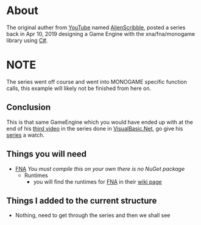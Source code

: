# About
The original auther from [YouTube](https://www.youtube.com/) named [AlienScribble](https://www.youtube.com/channel/UCbxVu_JGFy1UKDRLCFTYanw), posted a series back in Apr 10, 2019 designing a Game Engine with the xna/fna/monogame library using [C#](https://docs.microsoft.com/en-us/dotnet/csharp/).

# NOTE
The series went off course and went into MONOGAME specific function calls, this example will likely not be finished from here on.

## Conclusion
This is that same GameEngine which you would have ended up with at the end of his [third video](https://www.youtube.com/watch?v=LyH45JpPLMU) in the series done in [VisualBasic.Net](https://docs.microsoft.com/en-us/dotnet/visual-basic/), go give his [series](https://www.youtube.com/playlist?list=PLG6XrMFqMJUBOPVTJrGJnIDDHHF1HTETc) a watch.

## Things you will need
  - [FNA](https://github.com/FNA-XNA/FNA/) _You must compile this on your own there is no NuGet package_
    - Runtimes
      - you will find the runtimes for [FNA](https://github.com/FNA-XNA/FNA/) in their [wiki page](https://github.com/FNA-XNA/FNA/wiki/1:-Download-and-Update-FNA#2-download-native-libraries)

## Things I added to the current structure
  - Nothing, need to get through the series and then we shall see

